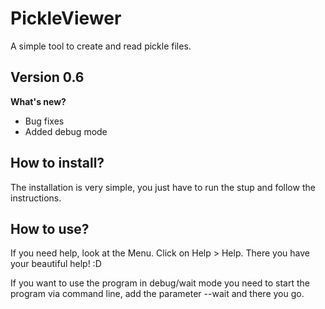 # PickleViewer
A simple tool to create and read pickle files.

## Version 0.6
**What's new?**
- Bug fixes
- Added debug mode

## How to install?
The installation is very simple, you just have to run the stup and follow the instructions.

## How to use?
If you need help, look at the Menu. Click on Help > Help. There you have your beautiful help! :D

If you want to use the program in debug/wait mode you need to start the program via command line, add the parameter --wait and there you go.
